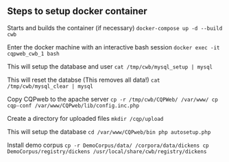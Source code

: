 ## Steps to setup docker container

Starts and builds the container (if necessary)
`
docker-compose up -d --build cwb
`

Enter the docker machine with an interactive bash session
`
docker exec -it cqpweb_cwb_1 bash
`

This will setup the database and user
`
cat /tmp/cwb/mysql_setup | mysql
`

This will reset the databse (This removes all data!)
`
cat /tmp/cwb/mysql_clear | mysql
`

Copy CQPweb to the apache server
`
cp -r /tmp/cwb/CQPWeb/ /var/www/
cp cqp-conf /var/www/CQPweb/lib/config.inc.php
`

Create a directory for uploaded files
`
mkdir /cqp/upload
`

This will setup the database
`
cd /var/www/CQPweb/bin
php autosetup.php
`

Install demo corpus
`
cp -r DemoCorpus/data/ /corpora/data/dickens
cp DemoCorpus/registry/dickens /usr/local/share/cwb/registry/dickens
`


